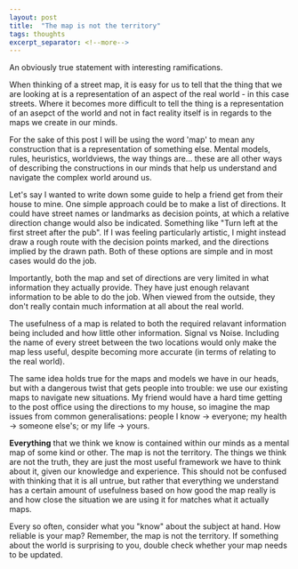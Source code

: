 ```yaml
---
layout: post
title:  "The map is not the territory"
tags: thoughts
excerpt_separator: <!--more-->
---
```

An obviously true statement with interesting ramifications.
<!--more-->

When thinking of a street map, it is easy for us to tell that the thing that we are looking at is a representation of an aspect of the real world - in this case streets. Where it becomes more difficult to tell the thing is a representation of an asepct of the world and not in fact reality itself is in regards to the maps we create in our minds.

For the sake of this post I will be using the word 'map' to mean any construction that is a representation of something else. Mental models, rules, heuristics, worldviews, the way things are... these are all other ways of describing the constructions in our minds that help us understand and navigate the complex world around us. 

Let's say I wanted to write down some guide to help a friend get from their house to mine. One simple approach could be to make a list of directions. It could have street names or landmarks as decision points, at which a relative direction change would also be indicated. Something like "Turn left at the first street after the pub". If I was feeling particularly artistic, I might instead draw a rough route with the decision points marked, and the directions implied by the drawn path. Both of these options are simple and in most cases would do the job.

Importantly, both the map and set of directions are very limited in what information they actually provide. They have just enough relavant information to be able to do the job. When viewed from the outside, they don't really contain much information at all about the real world.

The usefulness of a map is related to both the required relavant information being included and how little other information. Signal vs Noise. Including the name of every street between the two locations would only make the map less useful, despite becoming more accurate (in terms of relating to the real world).

The same idea holds true for the maps and models we have in our heads, but with a dangerous twist that gets people into trouble: we use our existing maps to navigate new situations. My friend would have a hard time getting to the post office using the directions to my house, so imagine the map issues from common generalisations: people I know -> everyone; my health -> someone else's; or my life -> yours.

**Everything** that we think we know is contained within our minds as a mental map of some kind or other. The map is not the territory. The things we think are not the truth, they are just the most useful framework we have to think about it, given our knowledge and experience. This should not be confused with thinking that it is all untrue, but rather that everything we understand has a certain amount of usefulness based on how good the map really is and how close the situation we are using it for matches what it actually maps.

Every so often, consider what you "know" about the subject at hand. How reliable is your map? Remember, the map is not the territory. If something about the world is surprising to you, double check whether your map needs to be updated.